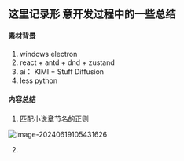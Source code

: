 ## 这里记录形 意开发过程中的一些总结



#### 素材背景

1. windows electron
2. react + antd + dnd + zustand
3. ai： KIMI + Stuff Diffusion
4. less python 



#### 内容总结

1. 匹配小说章节名的正则

![image-20240619105431626](F:\selfGit\docs\xys\assets\xingyi\image-20240619105431626.png)



2. 